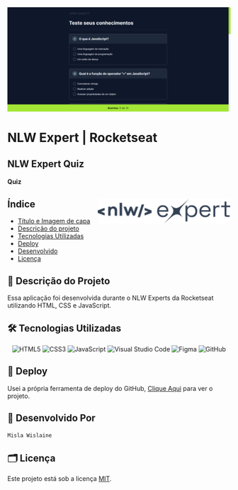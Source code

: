 <img src="./assets/img/image.png" alt="NLW Expert Quiz">

# NLW Expert | Rocketseat

## NLW Expert Quiz

#### Quiz

<div style="display: inline_block">

<img src="./assets/img/Logo.svg" width="300px" align="right"/>

## Índice

- [Título e Imagem de capa](#nlw-expert-quiz)
- [Descrição do projeto](#-descrição-do-projeto)
- [Tecnologias Utilizadas](#-tecnologias-utilizadas)
- [Deploy](#-deploy)
- [Desenvolvido](#-desenvolvido-por)
- [Licença](#%EF%B8%8F-licença)

</div>

## 📄 Descrição do Projeto

Essa aplicação foi desenvolvida durante o NLW Experts da Rocketseat utilizando HTML, CSS e JavaScript.

## 🛠 Tecnologias Utilizadas

<div align="center">
    <img alt="HTML5" src="https://img.shields.io/badge/html5-%23E34F26.svg?style=for-the-badge&logo=html5&logoColor=white">
    <img alt="CSS3" src="https://img.shields.io/badge/css3-%231572B6.svg?style=for-the-badge&logo=css3&logoColor=white">
    <img alt="JavaScript" src="https://img.shields.io/badge/javascript-%23323330.svg?style=for-the-badge&logo=javascript&logoColor=%23F7DF1E">
    <img alt="Visual Studio Code" src="https://img.shields.io/badge/Visual%20Studio%20Code-0078d7.svg?style=for-the-badge&logo=visual-studio-code&logoColor=white">
    <img alt="Figma" src="https://img.shields.io/badge/figma-%23F24E1E.svg?style=for-the-badge&logo=figma&logoColor=white">
    <img alt="GitHub" src="https://img.shields.io/badge/github-%23121011.svg?style=for-the-badge&logo=github&logoColor=white">
</div>

## 🚀 Deploy

Usei a própria ferramenta de deploy do GitHub, [Clique Aqui]() para ver o projeto.

## 🚧 Desenvolvido Por 
`Misla Wislaine` 

## 🗂️ Licença

Este projeto está sob a licença [MIT](LICENSE).